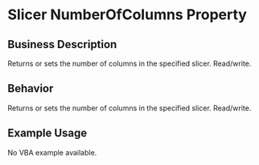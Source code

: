 # Slicer NumberOfColumns Property

## Business Description
Returns or sets the number of columns in the specified slicer. Read/write.

## Behavior
Returns or sets the number of columns in the specified slicer. Read/write.

## Example Usage
No VBA example available.